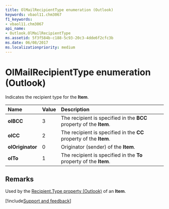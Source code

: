 ```yaml
---
title: OlMailRecipientType enumeration (Outlook)
keywords: vbaol11.chm3067
f1_keywords:
- vbaol11.chm3067
api_name:
- Outlook.OlMailRecipientType
ms.assetid: 5f3f584b-c188-5c93-20c3-4dde6f2cfc3b
ms.date: 06/08/2017
ms.localizationpriority: medium
---
```



# OlMailRecipientType enumeration (Outlook)

Indicates the recipient type for the **Item**.



|Name|Value|Description|
|:-----|:-----|:-----|
| **olBCC**|3|The recipient is specified in the **BCC** property of the **Item**. |
| **olCC**|2|The recipient is specified in the **CC** property of the **Item**.|
| **olOriginator**|0|Originator (sender) of the **Item**. |
| **olTo**|1|The recipient is specified in the **To** property of the **Item**.|

## Remarks

Used by the [Recipient.Type property (Outlook)](Outlook.Recipient.Type.md) of an **Item**.

[!include[Support and feedback](~/includes/feedback-boilerplate.md)]